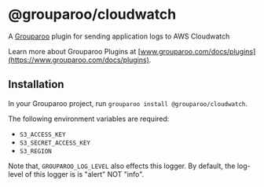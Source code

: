 # @grouparoo/cloudwatch

A [Grouparoo](https://www.grouparoo.com) plugin for sending application logs to AWS Cloudwatch

Learn more about Grouparoo Plugins at [www.grouparoo.com/docs/plugins](https://www.grouparoo.com/docs/plugins).

## Installation

In your Grouparoo project, run `grouparoo install @grouparoo/cloudwatch`.

The following environment variables are required:

- `S3_ACCESS_KEY`
- `S3_SECRET_ACCESS_KEY`
- `S3_REGION`

Note that, `GROUPAROO_LOG_LEVEL` also effects this logger. By default, the log-level of this logger is is "alert" NOT "info".
